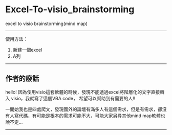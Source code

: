 # Excel-To-visio_brainstorming
excel to visio brainstorming(mind map)

---
使用方法：
1. 新建一個excel
2. A列

---
## 作者的廢話
hello!
因為使用visio這套軟體的時候，發現不能透過excel將階層化的文字直接轉入 visio，我就寫了這個VBA code，
希望可以幫助到有需要的人!!

一開始我也是四處爬文，發現國外的論壇有滿多人有這個需求，但是有需求，卻沒有人寫代碼，有可能是根本的需求可能不大，可能大家另尋其他mind map軟體也說不定...

---
